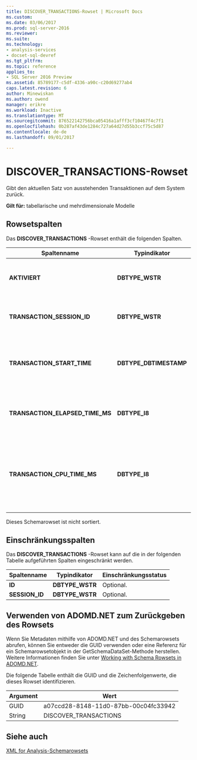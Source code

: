 ```yaml
---
title: DISCOVER_TRANSACTIONS-Rowset | Microsoft Docs
ms.custom: 
ms.date: 03/06/2017
ms.prod: sql-server-2016
ms.reviewer: 
ms.suite: 
ms.technology:
- analysis-services
- docset-sql-devref
ms.tgt_pltfrm: 
ms.topic: reference
applies_to:
- SQL Server 2016 Preview
ms.assetid: 85789177-c5df-4336-a90c-c20d69277ab4
caps.latest.revision: 6
author: Minewiskan
ms.author: owend
manager: erikre
ms.workload: Inactive
ms.translationtype: MT
ms.sourcegitcommit: 876522142756bca05416a1afff3cf10467f4c7f1
ms.openlocfilehash: 0b287af43de1284c727a64d27d55b3ccf75c5d87
ms.contentlocale: de-de
ms.lasthandoff: 09/01/2017

---
```

# <a name="discovertransactions-rowset"></a>DISCOVER_TRANSACTIONS-Rowset
  Gibt den aktuellen Satz von ausstehenden Transaktionen auf dem System zurück.  
  
 **Gilt für:** tabellarische und mehrdimensionale Modelle  
  
## <a name="rowset-columns"></a>Rowsetspalten  
 Das **DISCOVER_TRANSACTIONS** -Rowset enthält die folgenden Spalten.  
  
|Spaltenname|Typindikator|Description|  
|-----------------|--------------------|-----------------|  
|**AKTIVIERT**|**DBTYPE_WSTR**|Der eindeutige Bezeichner der Transaktion als GUID.|  
|**TRANSACTION_SESSION_ID**|**DBTYPE_WSTR**|Die eindeutige Sitzungs-ID der Transaktion als GUID.|  
|**TRANSACTION_START_TIME**|**DBTYPE_DBTIMESTAMP**|UTC-Datum und -Zeit des Servers, zu denen die Transaktion gestartet wurde.|  
|**TRANSACTION_ELAPSED_TIME_MS**|**DBTYPE_I8**|Die seit dem Start der Transaktion verstrichene Zeit in Millisekunden.|  
|**TRANSACTION_CPU_TIME_MS**|**DBTYPE_I8**|Die CPU-Zeit in Millisekunden, die seit dem Beginn der Transaktion von allen Anforderungen beansprucht wurde.|  
  
 Dieses Schemarowset ist nicht sortiert.  
  
## <a name="restriction-columns"></a>Einschränkungsspalten  
 Das **DISCOVER_TRANSACTIONS** -Rowset kann auf die in der folgenden Tabelle aufgeführten Spalten eingeschränkt werden.  
  
|**Spaltenname**|**Typindikator**|**Einschränkungsstatus**|  
|---------------------|------------------------|---------------------------|  
|**ID**|**DBTYPE_WSTR**|Optional.|  
|**SESSION_ID**|**DBTYPE_WSTR**|Optional.|  
  
## <a name="using-adomdnet-to-return-the-rowset"></a>Verwenden von ADOMD.NET zum Zurückgeben des Rowsets  
 Wenn Sie Metadaten mithilfe von ADOMD.NET und des Schemarowsets abrufen, können Sie entweder die GUID verwenden oder eine Referenz für ein Schemarowsetobjekt in der GetSchemaDataSet-Methode herstellen. Weitere Informationen finden Sie unter [Working with Schema Rowsets in ADOMD.NET](../../../analysis-services/multidimensional-models-adomd-net-client/retrieving-metadata-working-with-schema-rowsets.md).  
  
 Die folgende Tabelle enthält die GUID und die Zeichenfolgenwerte, die dieses Rowset identifizieren.  
  
|Argument|Wert|  
|--------------|-----------|  
|GUID|a07ccd28-8148-11d0-87bb-00c04fc33942|  
|String|DISCOVER_TRANSACTIONS|  
  
## <a name="see-also"></a>Siehe auch  
 [XML for Analysis-Schemarowsets](../../../analysis-services/schema-rowsets/xml/xml-for-analysis-schema-rowsets.md)  
  
  

